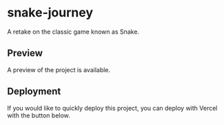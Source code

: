 # snake-journey
A retake on the classic game known as Snake. 

## Preview  
A preview of the project is available.

## Deployment  
If you would like to quickly deploy this project, you can deploy with Vercel with the button below.
